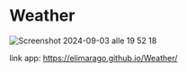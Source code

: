 # Weather

![Screenshot 2024-09-03 alle 19 52 18](https://github.com/user-attachments/assets/507d1163-c584-4eb2-bf39-b3638bad12e8)

link app: https://elimarago.github.io/Weather/
